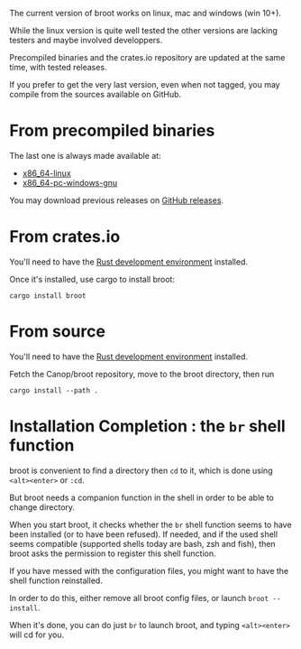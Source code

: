
The current version of broot works on linux, mac and windows (win 10+).

While the linux version is quite well tested the other versions are lacking testers and maybe involved developpers.

Precompiled binaries and the crates.io repository are updated at the same time, with tested releases.

If you prefer to get the very last version, even when not tagged, you may compile from the sources available on GitHub.

# From precompiled binaries

The last one is always made available at:

* [x86_64-linux](https://dystroy.org/broot/download/x86_64-linux/broot)
* [x86_64-pc-windows-gnu](https://dystroy.org/broot/download/x86_64-pc-windows-gnu/broot.exe)

You may download previous releases on [GitHub releases](https://github.com/Canop/broot/releases).

# From crates.io

You'll need to have the [Rust development environment](https://www.rust-lang.org/tools/install) installed.

Once it's installed, use cargo to install broot:

    cargo install broot

# From source

You'll need to have the [Rust development environment](https://www.rust-lang.org/tools/install) installed.

Fetch the Canop/broot repository, move to the broot directory, then run

    cargo install --path .

# Installation Completion : the `br` shell function

broot is convenient to find a directory then `cd` to it, which is done using `<alt><enter>` or `:cd`.

But broot needs a companion function in the shell in order to be able to change directory.

When you start broot, it checks whether the `br` shell function seems to have been installed (or
to have been refused). If needed, and if the used shell seems compatible (supported shells today are bash, zsh and fish),
then broot asks the permission to register this shell function.

If you have messed with the configuration files, you might want to have the shell function reinstalled.

In order to do this, either remove all broot config files, or launch `broot --install`.

When it's done, you can do just `br` to launch broot, and typing `<alt><enter>` will cd for you.


